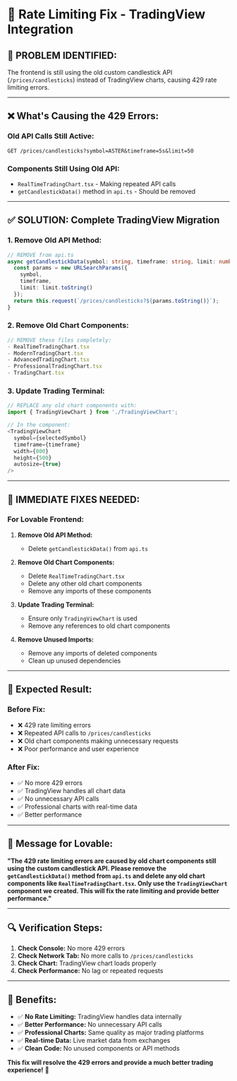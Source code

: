 # 🚨 Rate Limiting Fix - TradingView Integration

## 🎯 **PROBLEM IDENTIFIED:**

The frontend is still using the old custom candlestick API (`/prices/candlesticks`) instead of TradingView charts, causing 429 rate limiting errors.

---

## ❌ **What's Causing the 429 Errors:**

### **Old API Calls Still Active:**
```
GET /prices/candlesticks?symbol=ASTER&timeframe=5s&limit=50
```

### **Components Still Using Old API:**
- `RealTimeTradingChart.tsx` - Making repeated API calls
- `getCandlestickData()` method in `api.ts` - Should be removed

---

## ✅ **SOLUTION: Complete TradingView Migration**

### **1. Remove Old API Method:**
```typescript
// REMOVE from api.ts
async getCandlestickData(symbol: string, timeframe: string, limit: number = 100) {
  const params = new URLSearchParams({
    symbol,
    timeframe,
    limit: limit.toString()
  });
  return this.request(`/prices/candlesticks?${params.toString()}`);
}
```

### **2. Remove Old Chart Components:**
```typescript
// REMOVE these files completely:
- RealTimeTradingChart.tsx
- ModernTradingChart.tsx  
- AdvancedTradingChart.tsx
- ProfessionalTradingChart.tsx
- TradingChart.tsx
```

### **3. Update Trading Terminal:**
```typescript
// REPLACE any old chart components with:
import { TradingViewChart } from './TradingViewChart';

// In the component:
<TradingViewChart
  symbol={selectedSymbol}
  timeframe={timeframe}
  width={800}
  height={500}
  autosize={true}
/>
```

---

## 🎯 **IMMEDIATE FIXES NEEDED:**

### **For Lovable Frontend:**

1. **Remove Old API Method:**
   - Delete `getCandlestickData()` from `api.ts`

2. **Remove Old Chart Components:**
   - Delete `RealTimeTradingChart.tsx`
   - Delete any other old chart components
   - Remove any imports of these components

3. **Update Trading Terminal:**
   - Ensure only `TradingViewChart` is used
   - Remove any references to old chart components

4. **Remove Unused Imports:**
   - Remove any imports of deleted components
   - Clean up unused dependencies

---

## 🚀 **Expected Result:**

### **Before Fix:**
- ❌ 429 rate limiting errors
- ❌ Repeated API calls to `/prices/candlesticks`
- ❌ Old chart components making unnecessary requests
- ❌ Poor performance and user experience

### **After Fix:**
- ✅ No more 429 errors
- ✅ TradingView handles all chart data
- ✅ No unnecessary API calls
- ✅ Professional charts with real-time data
- ✅ Better performance

---

## 📝 **Message for Lovable:**

**"The 429 rate limiting errors are caused by old chart components still using the custom candlestick API. Please remove the `getCandlestickData()` method from `api.ts` and delete any old chart components like `RealTimeTradingChart.tsx`. Only use the `TradingViewChart` component we created. This will fix the rate limiting and provide better performance."**

---

## 🔍 **Verification Steps:**

1. **Check Console:** No more 429 errors
2. **Check Network Tab:** No more calls to `/prices/candlesticks`
3. **Check Chart:** TradingView chart loads properly
4. **Check Performance:** No lag or repeated requests

---

## 🎉 **Benefits:**

- ✅ **No Rate Limiting:** TradingView handles data internally
- ✅ **Better Performance:** No unnecessary API calls
- ✅ **Professional Charts:** Same quality as major trading platforms
- ✅ **Real-time Data:** Live market data from exchanges
- ✅ **Clean Code:** No unused components or API methods

**This fix will resolve the 429 errors and provide a much better trading experience!** 🚀